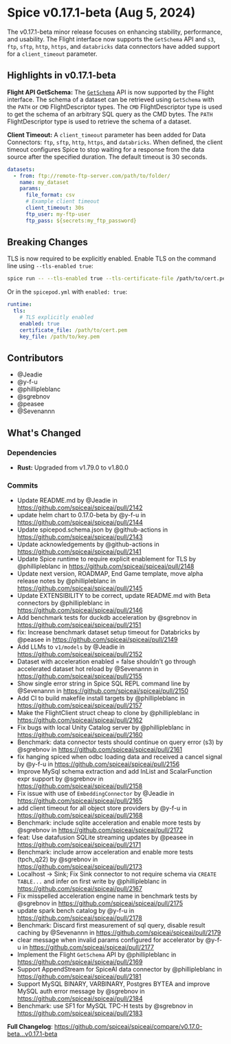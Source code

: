 # Spice v0.17.1-beta (Aug 5, 2024)

The v0.17.1-beta minor release focuses on enhancing stability, performance, and usability. The Flight interface now supports the `GetSchema` API and `s3`, `ftp`, `sftp`, `http`, `https`, and `databricks` data connectors have added support for a `client_timeout` parameter.

## Highlights in v0.17.1-beta

**Flight API GetSchema:** The [`GetSchema`](https://arrow.apache.org/docs/format/Flight.html) API is now supported by the Flight interface. The schema of a dataset can be retrieved using `GetSchema` with the `PATH` or `CMD` FlightDescriptor types. The `CMD` FlightDescriptor type is used to get the schema of an arbitrary SQL query as the CMD bytes. The `PATH` FlightDescriptor type is used to retrieve the schema of a dataset.

**Client Timeout:** A `client_timeout` parameter has been added for Data Connectors: `ftp`, `sftp`, `http`, `https`, and `databricks`. When defined, the client timeout configures Spice to stop waiting for a response from the data source after the specified duration. The default timeout is 30 seconds.

```yaml
datasets:
  - from: ftp://remote-ftp-server.com/path/to/folder/
    name: my_dataset
    params:
      file_format: csv
      # Example client timeout
      client_timeout: 30s
      ftp_user: my-ftp-user
      ftp_pass: ${secrets:my_ftp_password}
```

## Breaking Changes

TLS is now required to be explicitly enabled. Enable TLS on the command line using `--tls-enabled true`:

```bash
spice run -- --tls-enabled true --tls-certificate-file /path/to/cert.pem --tls-key-file /path/to/key.pem
```

Or in the `spicepod.yml` with `enabled: true`:

```yaml
runtime:
  tls:
    # TLS explicitly enabled
    enabled: true
    certificate_file: /path/to/cert.pem
    key_file: /path/to/key.pem
```

## Contributors

- @Jeadie
- @y-f-u
- @phillipleblanc
- @sgrebnov
- @peasee
- @Sevenannn

## What's Changed

### Dependencies

- **Rust:** Upgraded from v1.79.0 to v1.80.0

### Commits

- Update README.md by @Jeadie in https://github.com/spiceai/spiceai/pull/2142
- update helm chart to 0.17.0-beta by @y-f-u in https://github.com/spiceai/spiceai/pull/2144
- Update spicepod.schema.json by @github-actions in https://github.com/spiceai/spiceai/pull/2143
- Update acknowledgements by @github-actions in https://github.com/spiceai/spiceai/pull/2141
- Update Spice runtime to require explicit enablement for TLS by @phillipleblanc in https://github.com/spiceai/spiceai/pull/2148
- Update next version, ROADMAP, End Game template, move alpha release notes by @phillipleblanc in https://github.com/spiceai/spiceai/pull/2145
- Update EXTENSIBILITY to be correct, update README.md with Beta connectors by @phillipleblanc in https://github.com/spiceai/spiceai/pull/2146
- Add benchmark tests for duckdb acceleration by @sgrebnov in https://github.com/spiceai/spiceai/pull/2151
- fix: Increase benchmark dataset setup timeout for Databricks by @peasee in https://github.com/spiceai/spiceai/pull/2149
- Add LLMs to `v1/models` by @Jeadie in https://github.com/spiceai/spiceai/pull/2152
- Dataset with acceleration enabled = false shouldn't go through accelerated dataset hot reload by @Sevenannn in https://github.com/spiceai/spiceai/pull/2155
- Show single error string in Spice SQL REPL command line by @Sevenannn in https://github.com/spiceai/spiceai/pull/2150
- Add CI to build makefile install targets by @phillipleblanc in https://github.com/spiceai/spiceai/pull/2157
- Make the FlightClient struct cheap to clone by @phillipleblanc in https://github.com/spiceai/spiceai/pull/2162
- Fix bugs with local Unity Catalog server by @phillipleblanc in https://github.com/spiceai/spiceai/pull/2160
- Benchmark: data connector tests should continue on query error (s3) by @sgrebnov in https://github.com/spiceai/spiceai/pull/2161
- fix hanging spiced when odbc loading data and received a cancel signal by @y-f-u in https://github.com/spiceai/spiceai/pull/2156
- Improve MySql schema extraction and add InList and ScalarFunction expr support by @sgrebnov in https://github.com/spiceai/spiceai/pull/2158
- Fix issue with use of `EmbeddingConnector` by @Jeadie in https://github.com/spiceai/spiceai/pull/2165
- add client timeout for all object store providers by @y-f-u in https://github.com/spiceai/spiceai/pull/2168
- Benchmark: include sqlite acceleration and enable more tests by @sgrebnov in https://github.com/spiceai/spiceai/pull/2172
- feat: Use datafusion SQLite streaming updates by @peasee in https://github.com/spiceai/spiceai/pull/2171
- Benchmark: include arrow acceleration and enable more tests (tpch_q22) by @sgrebnov in https://github.com/spiceai/spiceai/pull/2173
- Localhost -> Sink; Fix Sink connector to not require schema via `CREATE TABLE...` and infer on first write by @phillipleblanc in https://github.com/spiceai/spiceai/pull/2167
- Fix misspelled acceleration engine name in benchmark tests by @sgrebnov in https://github.com/spiceai/spiceai/pull/2175
- update spark bench catalog by @y-f-u in https://github.com/spiceai/spiceai/pull/2178
- Benchmark: Discard first measurement of sql query, disable result caching by @Sevenannn in https://github.com/spiceai/spiceai/pull/2179
- clear message when invalid params configured for accelerator by @y-f-u in https://github.com/spiceai/spiceai/pull/2177
- Implement the Flight `GetSchema` API by @phillipleblanc in https://github.com/spiceai/spiceai/pull/2169
- Support AppendStream for SpiceAI data connector by @phillipleblanc in https://github.com/spiceai/spiceai/pull/2181
- Support MySQL BINARY, VARBINARY, Postgres BYTEA and improve MySQL auth error message by @sgrebnov in https://github.com/spiceai/spiceai/pull/2184
- Benchmark: use SF1 for MySQL TPC-H tests by @sgrebnov in https://github.com/spiceai/spiceai/pull/2183

**Full Changelog**: https://github.com/spiceai/spiceai/compare/v0.17.0-beta...v0.17.1-beta
